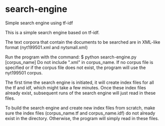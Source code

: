 # search-engine
Simple search engine using tf-idf

This is a simple search engine based on tf-idf.

The text corpora that contain the documents to be searched
are in XML-like format (nyt199501.xml and nytsmall.xml)

Run the program with the command:
    $ python search-engine.py [corpus_name]
Do not include ".xml" in corpus_name. 
If no corpus file is specified or if the corpus file does not exist,
the program will use the nyt199501 corpus.

The first time the search engine is initiated, it will create index files
for all the tf and idf, which might take a few minutes. Once these index files
already exist, subsequent runs of the search engine will just read in these files.

To build the search engine and create new index files from scratch, make sure the index
files (corpus_name.tf and corpus_name.idf) do not already exist in the
directory. Otherwise, the program will simply read in these files.
